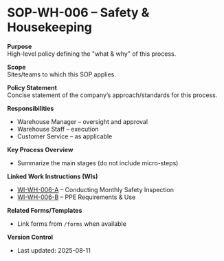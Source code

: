 # SOP-WH-006 – Safety & Housekeeping

**Purpose**  
High-level policy defining the "what & why" of this process.

**Scope**  
Sites/teams to which this SOP applies.

**Policy Statement**  
Concise statement of the company’s approach/standards for this process.

**Responsibilities**  
- Warehouse Manager – oversight and approval  
- Warehouse Staff – execution  
- Customer Service – as applicable  

**Key Process Overview**  
- Summarize the main stages (do not include micro-steps)

**Linked Work Instructions (WIs)**  
- [WI-WH-006-A](/WI-WH-006-A) – Conducting Monthly Safety Inspection
- [WI-WH-006-B](/WI-WH-006-B) – PPE Requirements & Use

**Related Forms/Templates**  
- Link forms from `/forms` when available

**Version Control**  
- Last updated: 2025-08-11
